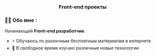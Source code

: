 <div id="header" align="center">
  <h3>Front-end проекты</h3>
</div>

### :man_technologist: Обо мне :
Начинающий **Front-end разработчик**
- :zap: Обучаюсь по различным бесплатным материалам в интернете
- :seedling: В свободное время изучаю различные новые технологии




